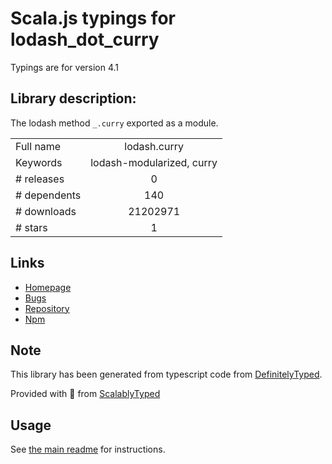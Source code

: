 
# Scala.js typings for lodash_dot_curry

Typings are for version 4.1

## Library description:
The lodash method `_.curry` exported as a module.

|                    |                 |
| ------------------ | :-------------: |
| Full name          | lodash.curry |
| Keywords           | lodash-modularized, curry |
| # releases         | 0 |
| # dependents       | 140 |
| # downloads        | 21202971 |
| # stars            | 1 |

## Links
- [Homepage](https://lodash.com/)
- [Bugs](https://github.com/lodash/lodash/issues)
- [Repository](https://github.com/lodash/lodash)
- [Npm](https://www.npmjs.com/package/lodash.curry)
    


## Note
This library has been generated from typescript code from [DefinitelyTyped](https://definitelytyped.org).

Provided with :purple_heart: from [ScalablyTyped](https://github.com/oyvindberg/ScalablyTyped)

## Usage
See [the main readme](../../readme.md) for instructions.


